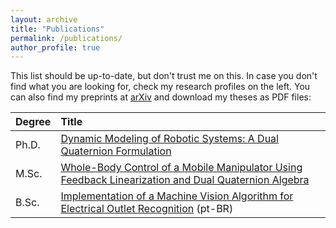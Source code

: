 ```yaml
---
layout: archive
title: "Publications"
permalink: /publications/
author_profile: true
---
```


This list should be up-to-date, but don't trust me on this. In case you don't find what you are looking for, check my research profiles on the left. You can also find my preprints at [arXiv](https://arxiv.org/search/cs?searchtype=author&query=Silva%2C+F+F+A) and download my theses as PDF files:

|Degree|Title|
|:--|:--|
|Ph.D.|[Dynamic Modeling of Robotic Systems: A Dual Quaternion Formulation](https://ffasilva.github.io/files/PhD_Thesis_Frederico_Afonso.pdf)|
|M.Sc.|[Whole-Body Control of a Mobile Manipulator Using Feedback Linearization and Dual Quaternion Algebra](https://ffasilva.github.io/files/Master_Thesis_Frederico_Afonso.pdf)|
|B.Sc.|[Implementation of a Machine Vision Algorithm for Electrical Outlet Recognition](https://ffasilva.github.io/files/Monografia_Frederico.pdf) (pt-BR)|

<style type="text/css">

   /* Modify the type names */ 
  #group_article div.bibbase_group i+span { display: none; }
  #group_inproceedings div.bibbase_group i+span { display: none; }
  #group_mastersthesis div.bibbase_group i+span { display: none; }
  #group_phdthesis div.bibbase_group i+span { display: none; }
  #group_techreport div.bibbase_group i+span { display: none; }
  #group_unpublished div.bibbase_group i+span { display: none; }
  #group_incollection div.bibbase_group i+span { display: none; }

  #group_article div.bibbase_group i:after { content: " Peer-reviewed journal papers" }
  #group_inproceedings div.bibbase_group i:after { content: " Peer-reviewed international conference papers" }
  #group_mastersthesis div.bibbase_group i:after { content: " Master's Thesis" }
  #group_phdthesis div.bibbase_group i:after { content: " PhD Thesis" }
  #group_techreport div.bibbase_group i:after { content: " Technical Report" }
  #group_unpublished div.bibbase_group i:after { content: " Preprints" }
  #group_incollection div.bibbase_group i:after { content: " In Collection" }
  
  /* Modify the color of the notes */
  .note {
    color: green;
    font-style: italic;
  }

  /* Modify the color of the notes (doesn't work) */
  /*.dropdown-content {
    background-color: #1d222b;
  }*/

</style>

<script src="https://bibbase.org/show?bib=https://raw.githubusercontent.com/ffasilva/ffasilva.github.io/master/files/bibliography.bib&jsonp=1&css=ffasilva.github.io/_sass/_bibbase.css&nocache=1"></script>

<!---
 <script src="https://bibbase.org/show?bib=https%3A%2F%2Fbibbase.org%2Fnetwork%2Ffiles%2FzTf93iy5sfqkBnzBY&noBootstrap=1&jsonp=1"></script>
-->